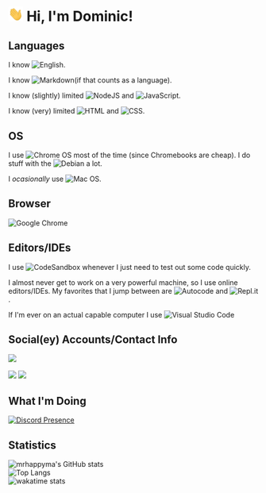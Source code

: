 <h1> <img src="https://raw.githubusercontent.com/mrhappyma/mrhappyma/master/wave.gif" width="30px"> Hi, I'm Dominic! </h1>

<h2>Languages</h2>

I know ![English](https://img.shields.io/badge/english-%23E34F26.svg).

I know ![Markdown](https://img.shields.io/badge/markdown-%23000000.svg?logo=markdown&logoColor=white)(if that counts as a language).

I know (slightly) limited ![NodeJS](https://img.shields.io/badge/node.js-6DA55F?logo=node.js&logoColor=white) and ![JavaScript](https://img.shields.io/badge/javascript-%23323330.svg?logo=javascript&logoColor=%23F7DF1E).

I know (very) limited ![HTML](https://img.shields.io/badge/html-%23E34F26.svg) and ![CSS](https://img.shields.io/badge/css-%23E34F26.svg).

<h2> OS </h2>

I use ![Chrome OS](https://img.shields.io/badge/chrome%20os-3d89fc?logo=google%20chrome&logoColor=white) most of the time (since Chromebooks are cheap). I do stuff with the ![Debian](https://img.shields.io/badge/Debian-D70A53?logo=debian&logoColor=white) a lot.

I _ocasionally_ use ![Mac OS](https://img.shields.io/badge/mac%20os-000000?logo=macos&logoColor=F0F0F0).

<h2> Browser </h2>

![Google Chrome](https://img.shields.io/badge/Google%20Chrome%20FOREVER-4285F4?style=for-the-badge&logo=GoogleChrome&logoColor=white)

<h2>Editors/IDEs</h2>

I use ![CodeSandbox](https://img.shields.io/badge/Codesandbox-040404?logo=codesandbox&logoColor=DBDBDB) whenever I just need to test out some code quickly.

I almost never get to work on a very powerful machine, so I use online editors/IDEs. My favorites that I jump between are ![Autocode](https://img.shields.io/badge/Autocode-blue) and ![Repl.it](https://img.shields.io/badge/Repl.it-%230D101E.svg?logo=replit&logoColor=white).

If I'm ever on an actual capable computer I use ![Visual Studio Code](https://img.shields.io/badge/Visual%20Studio%20Code-0078d7.svg?logo=visual-studio-code&logoColor=white)

<h2>Social(ey) Accounts/Contact Info</h2>

[<img src="https://discordapp.com/api/guilds/907459973305495592/widget.png?style=banner2">](http://discord.gg/a3rBjWpWuc)

[<img src="https://img.shields.io/badge/Reddit-FF4500?logo=reddit&logoColor=white">](http://reddit.com/u/mrhappymana) [<img src="https://img.shields.io/badge/Email-D14836logo=gmail&logoColor=white">](mailto:dominic@userexe.me)

<h2>What I'm Doing</h2>

[![Discord Presence](<https://lanyard.cnrad.dev/api/606526727753170969&animated=true&idleMessage=If+I%27m+on+a+mac+(which+happens+rarely)+whatever+I%27m+doing+will+pop+up+in+this+neat+little+box.%20Neat!>)](https://discord.com/users/606526727753170969)

<h2>Statistics</h2>

![mrhappyma's GitHub stats](https://github-readme-stats.vercel.app/api?username=mrhappyma&show_icons=true&theme=dark&hide_title=true)
<br>
![Top Langs](https://github-readme-stats.vercel.app/api/top-langs/?username=mrhappyma&layout=compact&theme=dark)
<br>
![wakatime stats](https://github-readme-stats.vercel.app/api/wakatime?username=userexe&layout=compact&theme=dark)
